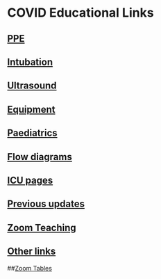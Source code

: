 # COVID Educational Links

## [PPE](ppe.md)

## [Intubation](https://youtu.be/ELdEJ4ZutB8)

## [Ultrasound](https://www.criticalcare-sonography.com/2020/03/18/features-of-lung-ultrasound-of-covid-19/)

## [Equipment](equipment.md)

## [Paediatrics](paediatrics.md)

## [Flow diagrams](flow.md)

## [ICU pages](icu.md)

## [Previous updates](prev-updates.md)

## [Zoom Teaching](https://docs.google.com/spreadsheets/d/1C3anXysAB-uvIaFaYQ_m7QUVY-COHyE_9DhEFXks9PQ/edit#gid=0)

## [Other links](other.md)

##[Zoom Tables](zoom.md)

